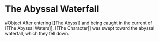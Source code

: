 # The Abyssal Waterfall
#Object 
After entering [[The Abyss]] and being caught in the current of [[The Abyssal Waters]], [[The Character]] was swept toward the abyssal waterfall, which they fell down.